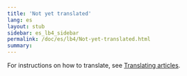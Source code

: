 ```yaml
---
title: 'Not yet translated'
lang: es
layout: stub
sidebar: es_lb4_sidebar
permalink: /doc/es/lb4/Not-yet-translated.html
summary:
---
```


For instructions on how to translate, see [Translating articles](/doc/en/contrib/Translating_articles.html).
